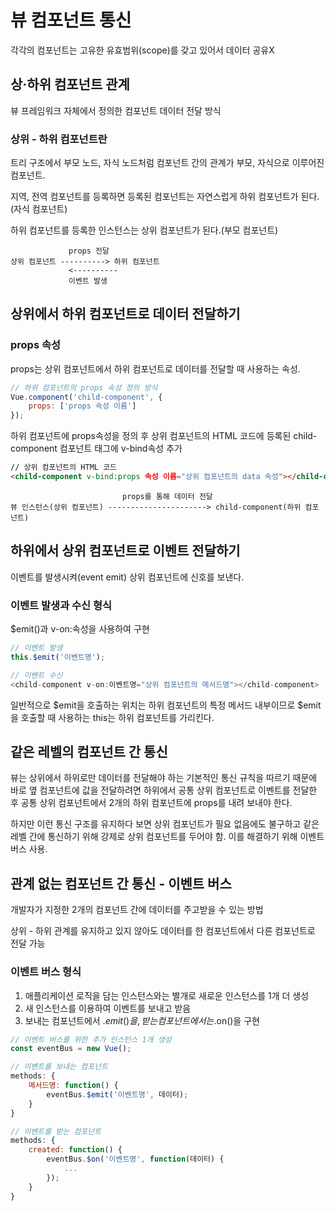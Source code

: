 # 뷰 컴포넌트 통신
각각의 컴포넌트는 고유한 유효범위(scope)를 갖고 있어서 데이터 공유X

## 상·하위 컴포넌트 관계
뷰 프레임워크 자체에서 정의한 컴포넌트 데이터 전달 방식

### 상위 - 하위 컴포넌트란
트리 구조에서 부모 노드, 자식 노드처럼 컴포넌트 간의 관계가 부모, 자식으로 이루어진 컴포넌트.

지역, 전역 컴포넌트를 등록하면 등록된 컴포넌트는 자연스럽게 하위 컴포넌트가 된다.(자식 컴포넌트)

하위 컴포넌트를 등록한 인스턴스는 상위 컴포넌트가 된다.(부모 컴포넌트)

```
			 props 전달
상위 컴포넌트 ----------> 하위 컴포넌트
			 <----------
			 이벤트 발생
```

## 상위에서 하위 컴포넌트로 데이터 전달하기

### props 속성
props는 상위 컴포넌트에서 하위 컴포넌트로 데이터를 전달할 때 사용하는 속성.

```javascript
// 하위 컴포넌트의 props 속성 정의 방식
Vue.component('child-component', {
	props: ['props 속성 이름']
});
```

하위 컴포넌트에 props속성을 정의 후 상위 컴포넌트의 HTML 코드에 등록된 child-component 컴포넌트 태그에 v-bind속성 추가

```html
// 상위 컴포넌트의 HTML 코드
<child-component v-bind:props 속성 이름="상위 컴포넌트의 data 속성"></child-component>
```

```
						 props를 통해 데이터 전달
뷰 인스턴스(상위 컴포넌트) ----------------------> child-component(하위 컴포넌트)
```

## 하위에서 상위 컴포넌트로 이벤트 전달하기
이벤트를 발생시켜(event emit) 상위 컴포넌트에 신호를 보낸다.

### 이벤트 발생과 수신 형식
$emit()과 v-on:속성을 사용하여 구현

```javascript
// 이벤트 발생
this.$emit('이벤트명');

// 이벤트 수신
<child-component v-on:이벤트명="상위 컴포넌트의 메서드명"></child-component>
```
일반적으로 $emit을 호출하는 위치는 하위 컴포넌트의 특정 메서드 내부이므로 $emit을 호출할 때 사용하는 this는 하위 컴포넌트를 가리킨다.

## 같은 레벨의 컴포넌트 간 통신
뷰는 상위에서 하위로만 데이터를 전달해야 하는 기본적인 통신 규칙을 따르기 때문에 바로 옆 컴포넌트에 값을 전달하려면 하위에서 공통 상위 컴포넌트로 이벤트를 전달한 후 공통 상위 컴포넌트에서 2개의 하위 컴포넌트에 props를 내려 보내야 한다.

하지만 이런 통신 구조를 유지하다 보면 상위 컴포넌트가 필요 없음에도 불구하고 같은 레벨 간에 통신하기 위해 강제로 상위 컴포넌트를 두어야 함. 이를 해결하기 위해 이벤트 버스 사용.

## 관계 없는 컴포넌트 간 통신 - 이벤트 버스
개발자가 지정한 2개의 컴포넌트 간에 데이터를 주고받을 수 있는 방법

상위 - 하위 관계를 유지하고 있지 않아도 데이터를 한 컴포넌트에서 다른 컴포넌트로 전달 가능

### 이벤트 버스 형식
1. 애플리케이션 로직을 담는 인스턴스와는 별개로 새로운 인스턴스를 1개 더 생성
2. 새 인스턴스를 이용하여 이벤트를 보내고 받음
3. 보내는 컴포넌트에서 .$emit()을, 받는 컴포넌트에서는 .$on()을 구현

```javascript
// 이벤트 버스를 위한 추가 인스턴스 1개 생성
const eventBus = new Vue();

// 이벤트를 보내는 컴포넌트
methods: {
	메서드명: function() {
		eventBus.$emit('이벤트명', 데이터);
	}
}

// 이벤트를 받는 컴포넌트
methods: {
	created: function() {
		eventBus.$on('이벤트명', function(데이터) {
			...
		});
	}
}
```